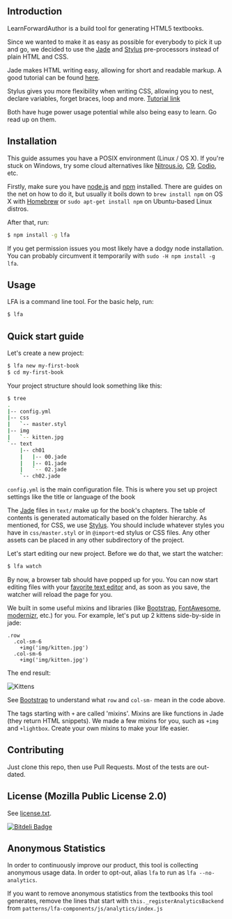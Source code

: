 Introduction
------------

LearnForwardAuthor is a build tool for generating HTML5 textbooks. 

Since we wanted to make it as easy as possible for everybody to pick it up and go, we decided to use the [Jade](http://jade-lang.com) and [Stylus](http://learnboost.github.io/stylus/) pre-processors instead of plain HTML and CSS. 

Jade makes HTML writing easy, allowing for short and readable markup. A good tutorial can be found [here](http://www.learnjade.com/tour/intro/). 

Stylus gives you more flexibility when writing CSS, allowing you to nest, declare variables, forget braces, loop and more. [Tutorial link](http://learnboost.github.io/stylus/try.html)

Both have huge power usage potential while also being easy to learn. Go read up on them.


Installation
------------

This guide assumes you have a POSIX environment (Linux / OS X). If you're stuck on Windows, try some cloud alternatives like [Nitrous.io](https://www.nitrous.io/), [C9](https://c9.io/), [Codio](https://codio.com/), etc.

Firstly, make sure you have [node.js](http://nodejs.org/) and [npm](https://www.npmjs.org/) installed. There are guides on the net on how to do it, but usually it boils down to `brew install npm` on OS X with [Homebrew](http://brew.sh/) or `sudo apt-get install npm` on Ubuntu-based Linux distros.

After that, run:

```bash
$ npm install -g lfa
```

If you get permission issues you most likely have a dodgy node installation. You can probably circumvent it temporarily with `sudo -H npm install -g lfa`.

Usage
-----

LFA is a command line tool. For the basic help, run:

```bash
$ lfa
```

Quick start guide
-----------------

Let's create a new project:

```bash
$ lfa new my-first-book
$ cd my-first-book
```

Your project structure should look something like this:

```bash
$ tree
.
|-- config.yml
|-- css
|   `-- master.styl
|-- img
|   `-- kitten.jpg
`-- text
    |-- ch01
    |   |-- 00.jade
    |   |-- 01.jade
    |   `-- 02.jade
    `-- ch02.jade
```

`config.yml` is the main configuration file. This is where you set up project settings like the title or language of the book

The [Jade](http://jade-lang.com) files in `text/` make up for the book's chapters. The table of contents is generated automatically based on the folder hierarchy.
As mentioned, for CSS, we use [Stylus](http://learnboost.github.io/stylus/). You should include whatever styles you have in `css/master.styl` or in `@import`-ed stylus or CSS files.  Any other assets can be placed in any other subdirectory of the project.

Let's start editing our new project. Before we do that, we start the watcher:

```bash
$ lfa watch
```

By now, a browser tab should have popped up for you. You can now start editing files with your [favorite text editor](http://en.wikipedia.org/wiki/Editor_war) and, as soon as you save, the watcher will reload the page for you.

We built in some useful mixins and libraries (like [Bootstrap](http://getbootstrap.com/), [FontAwesome](http://fortawesome.github.io/Font-Awesome/), [modernizr](http://modernizr.com/), etc.) for you. For example, let's put up 2 kittens side-by-side in jade:

```jade
.row
  .col-sm-6
    +img('img/kitten.jpg')
  .col-sm-6
    +img('img/kitten.jpg')
```

The end result:

![Kittens](https://cloud.githubusercontent.com/assets/428060/5070005/b64fb396-6e6a-11e4-9064-77dc8f36f8fe.png)

See [Bootstrap](http://getbootstrap.com) to understand what `row` and `col-sm-` mean in the code above.

The tags starting with `+` are called 'mixins'. Mixins are like functions in Jade (they return HTML snippets). We made a few mixins for you, such as `+img` and `+lightbox`.
Create your own mixins to make your life easier.

Contributing
------------

Just clone this repo, then use Pull Requests. Most of the tests are out-dated.

License (Mozilla Public License 2.0)
-------------

See [license.txt](license.txt).

[![Bitdeli Badge](https://d2weczhvl823v0.cloudfront.net/learnfwd/lfa/trend.png)](https://bitdeli.com/free "Bitdeli Badge")

Anonymous Statistics
--------------------

In order to continuously improve our product, this tool is collecting anonymous usage data. In order to opt-out, alias `lfa` to run as `lfa --no-analytics`.

If you want to remove anonymous statistics from the textbooks this tool generates, remove the lines that start with `this._registerAnalyticsBackend` from `patterns/lfa-components/js/analytics/index.js`

